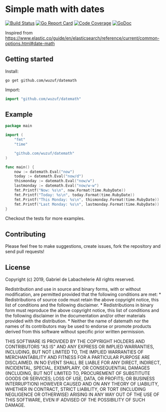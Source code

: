 Simple math with dates
======================

[![Build Status](https://travis-ci.com/wuzuf/datemath.svg?branch=master)](https://travis-ci.com/wuzuf/datemath) 
[![Go Report Card](https://goreportcard.com/badge/github.com/wuzuf/datemath)](https://goreportcard.com/report/github.com/wuzuf/datemath) 
[![Code Coverage](https://scrutinizer-ci.com/g/wuzuf/datemath/badges/coverage.png?b=master)](https://scrutinizer-ci.com/g/wuzuf/datemath/?branch=master) 
[![GoDoc](https://godoc.org/github.com/wuzuf/datemath?status.svg)](https://godoc.org/github.com/wuzuf/datemath)

Inspired from https://www.elastic.co/guide/en/elasticsearch/reference/current/common-options.html#date-math

## Getting started
Install:
```
go get github.com/wuzuf/datemath
```

Import:
```go
import "github.com/wuzuf/datemath"
```

## Example
```go
package main

import (
	"fmt"
	"time"

	"github.com/wuzuf/datemath"
)

func main() {
	now := datemath.Eval("now")
	today := datemath.Eval("now/d")
	thismonday := datemath.Eval("now/w")
	lastmonday := datemath.Eval("now/w-w")
	fmt.Printf("Now: %s\n", now.Format(time.RubyDate))
	fmt.Printf("Today: %s\n", today.Format(time.RubyDate))
	fmt.Printf("This Monday: %s\n", thismonday.Format(time.RubyDate))
	fmt.Printf("Last Monday: %s\n", lastmonday.Format(time.RubyDate))
}
```

Checkout the tests for more examples.

## Contributing
Please feel free to make suggestions, create issues, fork the repository and send pull requests!

## License

Copyright (c) 2019, Gabriel de Labachelerie
All rights reserved.

Redistribution and use in source and binary forms, with or without
modification, are permitted provided that the following conditions are met:
    * Redistributions of source code must retain the above copyright
      notice, this list of conditions and the following disclaimer.
    * Redistributions in binary form must reproduce the above copyright
      notice, this list of conditions and the following disclaimer in the
      documentation and/or other materials provided with the distribution.
    * Neither the name of datemath nor the
      names of its contributors may be used to endorse or promote products
      derived from this software without specific prior written permission.

THIS SOFTWARE IS PROVIDED BY THE COPYRIGHT HOLDERS AND CONTRIBUTORS "AS IS" AND
ANY EXPRESS OR IMPLIED WARRANTIES, INCLUDING, BUT NOT LIMITED TO, THE IMPLIED
WARRANTIES OF MERCHANTABILITY AND FITNESS FOR A PARTICULAR PURPOSE ARE
DISCLAIMED. IN NO EVENT SHALL <COPYRIGHT HOLDER> BE LIABLE FOR ANY
DIRECT, INDIRECT, INCIDENTAL, SPECIAL, EXEMPLARY, OR CONSEQUENTIAL DAMAGES
(INCLUDING, BUT NOT LIMITED TO, PROCUREMENT OF SUBSTITUTE GOODS OR SERVICES;
LOSS OF USE, DATA, OR PROFITS; OR BUSINESS INTERRUPTION) HOWEVER CAUSED AND
ON ANY THEORY OF LIABILITY, WHETHER IN CONTRACT, STRICT LIABILITY, OR TORT
(INCLUDING NEGLIGENCE OR OTHERWISE) ARISING IN ANY WAY OUT OF THE USE OF THIS
SOFTWARE, EVEN IF ADVISED OF THE POSSIBILITY OF SUCH DAMAGE.